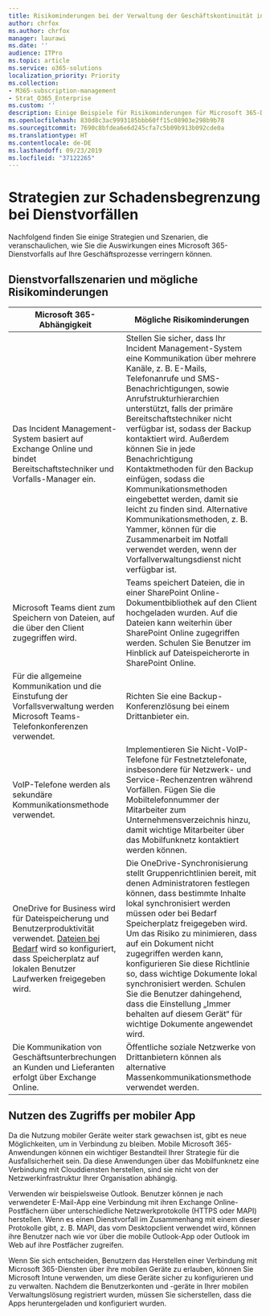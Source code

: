 ```yaml
---
title: Risikominderungen bei der Verwaltung der Geschäftskontinuität in Microsoft 365 Enterprise
author: chrfox
ms.author: chrfox
manager: laurawi
ms.date: ''
audience: ITPro
ms.topic: article
ms.service: o365-solutions
localization_priority: Priority
ms.collection:
- M365-subscription-management
- Strat_O365_Enterprise
ms.custom: ''
description: Einige Beispiele für Risikominderungen für Microsoft 365-Dienstvorfallszenarien.
ms.openlocfilehash: 830d8c3ac9993185bbb60ff15c08903e298b9b78
ms.sourcegitcommit: 7690c8bfdea6e6d245cfa7c5b09b913b092cde0a
ms.translationtype: HT
ms.contentlocale: de-DE
ms.lasthandoff: 09/23/2019
ms.locfileid: "37122265"
---
```

# <a name="service-incident-mitigation-strategies"></a>Strategien zur Schadensbegrenzung bei Dienstvorfällen

Nachfolgend finden Sie einige Strategien und Szenarien, die veranschaulichen, wie Sie die Auswirkungen eines Microsoft 365-Dienstvorfalls auf Ihre Geschäftsprozesse verringern können.

## <a name="service-incident-scenarios-and-potential-mitigations"></a>Dienstvorfallszenarien und mögliche Risikominderungen

|Microsoft 365-Abhängigkeit|Mögliche Risikominderungen|
|---------|---------|
|Das Incident Management-System basiert auf Exchange Online und bindet Bereitschaftstechniker und Vorfalls-Manager ein.|Stellen Sie sicher, dass Ihr Incident Management-System eine Kommunikation über mehrere Kanäle, z. B. E-Mails, Telefonanrufe und SMS-Benachrichtigungen, sowie Anrufstrukturhierarchien unterstützt, falls der primäre Bereitschaftstechniker nicht verfügbar ist, sodass der Backup kontaktiert wird. Außerdem können Sie in jede Benachrichtigung Kontaktmethoden für den Backup einfügen, sodass die Kommunikationsmethoden eingebettet werden, damit sie leicht zu finden sind. Alternative Kommunikationsmethoden, z. B. Yammer, können für die Zusammenarbeit im Notfall verwendet werden, wenn der Vorfallverwaltungsdienst nicht verfügbar ist.|
|Microsoft Teams dient zum Speichern von Dateien, auf die über den Client zugegriffen wird.|Teams speichert Dateien, die in einer SharePoint Online-Dokumentbibliothek auf den Client hochgeladen wurden. Auf die Dateien kann weiterhin über SharePoint Online zugegriffen werden. Schulen Sie Benutzer im Hinblick auf Dateispeicherorte in SharePoint Online.|
|Für die allgemeine Kommunikation und die Einstufung der Vorfallsverwaltung werden Microsoft Teams-Telefonkonferenzen verwendet.|Richten Sie eine Backup-Konferenzlösung bei einem Drittanbieter ein.|
|VoIP-Telefone werden als sekundäre Kommunikationsmethode verwendet.|Implementieren Sie Nicht-VoIP-Telefone für Festnetztelefonate, insbesondere für Netzwerk- und Service-Rechenzentren während Vorfällen. Fügen Sie die Mobiltelefonnummer der Mitarbeiter zum Unternehmensverzeichnis hinzu, damit wichtige Mitarbeiter über das Mobilfunknetz kontaktiert werden können.|
|OneDrive for Business wird für Dateispeicherung und Benutzerproduktivität verwendet. [Dateien bei Bedarf](https://techcommunity.microsoft.com/t5/Microsoft-OneDrive-Blog/OneDrive-Files-On-Demand-For-The-Enterprise/ba-p/117234) wird so konfiguriert, dass Speicherplatz auf lokalen Benutzer Laufwerken freigegeben wird.|Die OneDrive-Synchronisierung stellt Gruppenrichtlinien bereit, mit denen Administratoren festlegen können, dass bestimmte Inhalte lokal synchronisiert werden müssen oder bei Bedarf Speicherplatz freigegeben wird. Um das Risiko zu minimieren, dass auf ein Dokument nicht zugegriffen werden kann, konfigurieren Sie diese Richtlinie so, dass wichtige Dokumente lokal synchronisiert werden. Schulen Sie die Benutzer dahingehend, dass die Einstellung „Immer behalten auf diesem Gerät“ für wichtige Dokumente angewendet wird.|
|Die Kommunikation von Geschäftsunterbrechungen an Kunden und Lieferanten erfolgt über Exchange Online.|Öffentliche soziale Netzwerke von Drittanbietern können als alternative Massenkommunikationsmethode verwendet werden.

## <a name="leveraging-mobile-app-access"></a>Nutzen des Zugriffs per mobiler App

Da die Nutzung mobiler Geräte weiter stark gewachsen ist, gibt es neue Möglichkeiten, um in Verbindung zu bleiben. Mobile Microsoft 365-Anwendungen können ein wichtiger Bestandteil Ihrer Strategie für die Ausfallsicherheit sein. Da diese Anwendungen über das Mobilfunknetz eine Verbindung mit Clouddiensten herstellen, sind sie nicht von der Netzwerkinfrastruktur Ihrer Organisation abhängig.

Verwenden wir beispielsweise Outlook. Benutzer können je nach verwendeter E-Mail-App eine Verbindung mit ihren Exchange Online-Postfächern über unterschiedliche Netzwerkprotokolle (HTTPS oder MAPI) herstellen. Wenn es einen Dienstvorfall im Zusammenhang mit einem dieser Protokolle gibt, z. B. MAPI, das vom Desktopclient verwendet wird, können ihre Benutzer nach wie vor über die mobile Outlook-App oder Outlook im Web auf ihre Postfächer zugreifen.
  
Wenn Sie sich entscheiden, Benutzern das Herstellen einer Verbindung mit Microsoft 365-Diensten über ihre mobilen Geräte zu erlauben, können Sie Microsoft Intune verwenden, um diese Geräte sicher zu konfigurieren und zu verwalten. Nachdem die Benutzerkonten und -geräte in Ihrer mobilen Verwaltungslösung registriert wurden, müssen Sie sicherstellen, dass die Apps heruntergeladen und konfiguriert wurden.
